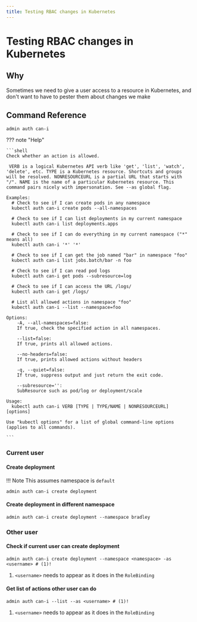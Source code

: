 ```yaml
---
title: Testing RBAC changes in Kubernetes
---
```


# Testing RBAC changes in Kubernetes

## Why

Sometimes we need to give a user access to a resource in Kubernetes, and don't want to have to pester them about changes we make

## Command Reference

```shell
admin auth can-i
```

??? note "Help"

    ```shell
    Check whether an action is allowed.
    
     VERB is a logical Kubernetes API verb like 'get', 'list', 'watch', 'delete', etc. TYPE is a Kubernetes resource. Shortcuts and groups will be resolved. NONRESOURCEURL is a partial URL that starts with "/". NAME is the name of a particular Kubernetes resource. This command pairs nicely with impersonation. See --as global flag.
    
    Examples:
      # Check to see if I can create pods in any namespace
      kubectl auth can-i create pods --all-namespaces
      
      # Check to see if I can list deployments in my current namespace
      kubectl auth can-i list deployments.apps
      
      # Check to see if I can do everything in my current namespace ("*" means all)
      kubectl auth can-i '*' '*'
      
      # Check to see if I can get the job named "bar" in namespace "foo"
      kubectl auth can-i list jobs.batch/bar -n foo
      
      # Check to see if I can read pod logs
      kubectl auth can-i get pods --subresource=log
      
      # Check to see if I can access the URL /logs/
      kubectl auth can-i get /logs/
      
      # List all allowed actions in namespace "foo"
      kubectl auth can-i --list --namespace=foo
    
    Options:
        -A, --all-namespaces=false:
    	If true, check the specified action in all namespaces.
    
        --list=false:
    	If true, prints all allowed actions.
    
        --no-headers=false:
    	If true, prints allowed actions without headers
    
        -q, --quiet=false:
    	If true, suppress output and just return the exit code.
    
        --subresource='':
    	SubResource such as pod/log or deployment/scale
    
    Usage:
      kubectl auth can-i VERB [TYPE | TYPE/NAME | NONRESOURCEURL] [options]
    
    Use "kubectl options" for a list of global command-line options (applies to all commands).
    
    ```

### Current user

#### Create deployment

!!! Note
    This assumes namespace is `default`

```shell
admin auth can-i create deployment
```

#### Create deployment in different namespace

```shell
admin auth can-i create deployment --namespace bradley 
```

### Other user

#### Check if current user can create deployment

```shell
admin auth can-i create deployment --namespace <namespace> -as <username> # (1)!
```

1. `<username>` needs to appear as it does in the `RoleBinding` 

#### Get list of actions other user can do

```shell
admin auth can-i --list --as <username> # (1)! 
```

1. `<username>` needs to appear as it does in the `RoleBinding`